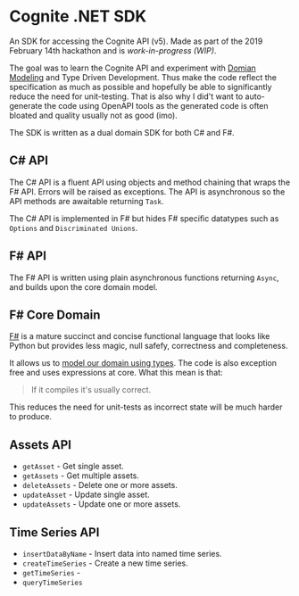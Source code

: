 # Cognite .NET SDK

An SDK for accessing the Cognite API (v5). Made as part of the 2019 February 14th hackathon and is *work-in-progress (WIP)*.

The goal was to learn the Cognite API and experiment with [Domian Modeling](https://pragprog.com/book/swdddf/domain-modeling-made-functional) and Type Driven Development. Thus make the code reflect the specification as much as possible and hopefully be able to significantly reduce the need for unit-testing. That is also why I did't want to auto-generate the code using OpenAPI tools as the generated code is often bloated and quality usually not as good (imo).

The SDK is written as a dual domain SDK for both C# and F#.

## C# API

The C# API is a fluent API using objects and method chaining that wraps the F# API. Errors will be
raised as exceptions. The API is asynchronous so the API methods are awaitable returning `Task`.

The C# API is implemented in F# but hides F# specific datatypes such as
`Options` and `Discriminated Unions`.

## F# API

The F# API is written using plain asynchronous functions returning `Async`, and builds upon the core domain model.

## F# Core Domain

[F#](https://fsharp.org/) is a mature succinct and concise functional language that looks like Python but provides less magic, null safefy, correctness and completeness.

It allows us to [model our domain using types](https://fsharpforfunandprofit.com/ddd/). The code is also exception free and uses expressions at core. What this mean is that:

> If it compiles it's usually correct.

This reduces the need for unit-tests as incorrect state will be much harder to produce.

## Assets API

- `getAsset` - Get single asset.
- `getAssets` - Get multiple assets.
- `deleteAssets` - Delete one or more assets.
- `updateAsset` - Update single asset.
- `updateAssets` - Update one or more assets.

## Time Series API

- `insertDataByName` - Insert data into named time series.
- `createTimeSeries` - Create a new time series.
- `getTimeSeries` -
- `queryTimeSeries`